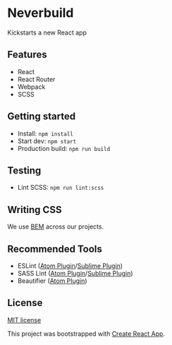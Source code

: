 # Neverbuild

Kickstarts a new React app

## Features

* React
* React Router
* Webpack
* SCSS

## Getting started

- Install: `npm install`
- Start dev: `npm start`
- Production build: `npm run build`

## Testing

- Lint SCSS: `npm run lint:scss`

## Writing CSS

We use [BEM](https://en.bem.info/) across our projects.

## Recommended Tools

- ESLint ([Atom Plugin](https://atom.io/packages/linter-eslint)/[Sublime Plugin](https://github.com/roadhump/SublimeLinter-eslint))
- SASS Lint ([Atom Plugin](https://atom.io/packages/linter-sass-lint)/[Sublime Plugin](https://github.com/skovhus/SublimeLinter-contrib-sass-lint))
- Beautifier ([Atom Plugin](https://atom.io/packages/atom-beautify))

## License

[MIT license](http://opensource.org/licenses/MIT)

This project was bootstrapped with [Create React App](https://github.com/facebookincubator/create-react-app).
